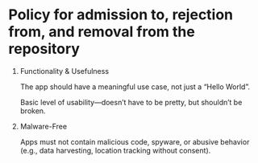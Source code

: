 # Policy for admission to, rejection from, and removal from the repository

1. Functionality & Usefulness

   The app should have a meaningful use case, not just a “Hello World”.

   Basic level of usability—doesn’t have to be pretty, but shouldn’t be broken.

2. Malware-Free

   Apps must not contain malicious code, spyware, or abusive behavior (e.g., data harvesting, location tracking without consent).
